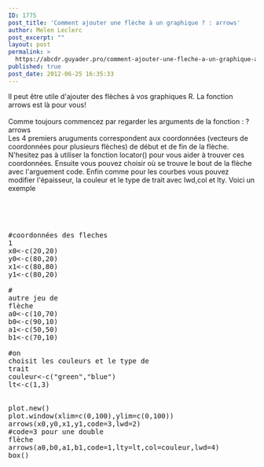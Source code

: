 ```yaml
---
ID: 1775
post_title: 'Comment ajouter une flèche à un graphique ? : arrows'
author: Melen Leclerc
post_excerpt: ""
layout: post
permalink: >
  https://abcdr.guyader.pro/comment-ajouter-une-fleche-a-un-graphique-arrows/
published: true
post_date: 2012-06-25 16:35:33
---
```

Il peut être utile d'ajouter des flèches à vos graphiques R. La fonction arrows est là pour vous!<br /><br />Comme toujours commencez par regarder les arguments de la fonction : ?arrows<br />Les 4 premiers aruguments correspondent aux coordonnées (vecteurs de coordonnées pour plusieurs flèches) de début et de fin de la flèche. N'hesitez pas à utiliser la fonction locator() pour vous aider à trouver ces coordonnées. Ensuite vous pouvez choisir où se trouve le bout de la flèche avec l'arguement code. Enfin comme pour les courbes vous pouvez modifier l'épaisseur, la couleur et le type de trait avec lwd,col et lty. Voici un exemple<br /><br /> <pre lang='rsplus'><br /><br /> #coordonnées des fleches 1<br />x0&lt;-c(20,20)<br />y0&lt;-c(80,20)<br />x1&lt;-c(80,80)<br />y1&lt;-c(80,20)<br /><br /># autre jeu de flèche<br />a0&lt;-c(10,70)<br />b0&lt;-c(90,10)<br />a1&lt;-c(50,50)<br />b1&lt;-c(70,10)<br /><br />#on choisit les couleurs et le type de trait<br />couleur&lt;-c("green","blue")<br />lt&lt;-c(1,3)<br /><br /><br />plot.new()<br />plot.window(xlim=c(0,100),ylim=c(0,100))<br />arrows(x0,y0,x1,y1,code=3,lwd=2)                            #code=3 pour une double flèche<br />arrows(a0,b0,a1,b1,code=1,lty=lt,col=couleur,lwd=4)<br />box() <br /></pre> <br /><br />